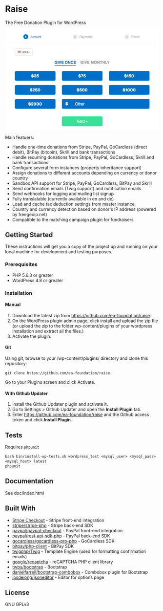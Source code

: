 # Raise
The Free Donation Plugin for WordPress

![Screenshot of Raise - The Free Donation Plugin for WordPress](/images/screenshot.png?raw=true)

Main featuers:
* Handle one-time donations from Stripe, PayPal, GoCardless (direct debit), BitPay (bitcoin), Skrill and bank transactions
* Handle recurring donations from Stripe, PayPal, GoCardless, Skrill and bank transactions
* Configure several form instances (property inheritance support)
* Assign donations to different accounts depending on currency or donor country
* Sandbox API support for Stripe, PayPal, GoCardless, BitPay and Skrill
* Send confirmation emails (Twig support) and notification emails
* Send webhooks for logging and mailing list signup
* Fully translatable (currently available in en and de)
* Load and cache tax deduction settings from master instance
* Country and currency detection based on donor's IP address (powered by freegeoip.net)
* Compatible to the matching campaign plugin for fundraisers

## Getting Started

These instructions will get you a copy of the project up and running on your local machine for development and testing purposes.

### Prerequisites

* PHP 5.6.3 or greater
* WordPress 4.8 or greater

### Installation

#### Manual

1. Download the latest zip from https://github.com/ea-foundation/raise.
2. On the WordPress plugin admin page, click install and upload the zip file (or upload the zip to the folder wp-content/plugins of your wordpress installation and extract all the files.)
3. Activate the plugin.

#### Git

Using git, browse to your /wp-content/plugins/ directory and clone this repository:

```
git clone https://github.com/ea-foundation/raise
```

Go to your Plugins screen and click Activate.

#### With Github Updater

1. Install the Github Updater plugin and activate it.
2. Go to Settings > Github Updater and open the **Install Plugin** tab.
3. Enter https://github.com/ea-foundation/raise and the Github access token and click **Install Plugin**.

## Tests

Requires `phpunit`

```
bash bin/install-wp-tests.sh wordpress_test <mysql_user> <mysql_pass> <mysql_host> latest
phpunit
```

## Documentation

See doc/index.html

## Built With

* [Stripe Checkout](https://stripe.com/checkout) - Stripe front-end integration
* [stripe/stripe-php](https://github.com/stripe/stripe-php) - Stripe back-end SDK
* [paypal/paypal-checkout](https://github.com/paypal/paypal-checkout) - PayPal front-end integration
* [paypal/rest-api-sdk-php](https://github.com/paypal/rest-api-sdk-php) - PayPal back-end SDK
* [gocardless/gocardless-pro-php](https://github.com/gocardless/gocardless-pro-php) - GoCardless SDK
* [bitpay/php-client](https://github.com/bitpay/php-client) - BitPay SDK
* [twigphp/Twig](https://github.com/twigphp/twig) - Template Engine (used for formatting confirmation emails)
* [google/recaptcha](https://github.com/google/recaptcha) - reCAPTCHA PHP client library
* [twbs/bootstrap](https://github.com/twbs/bootstrap/tree/v3-dev) - Bootstrap
* [danielfarrell/bootstrap-combobox](https://github.com/danielfarrell/bootstrap-combobox) - Combobox plugin for Bootstrap
* [josdejong/jsoneditor](https://github.com/josdejong/jsoneditor) - Editor for options page

## License

GNU GPLv3
